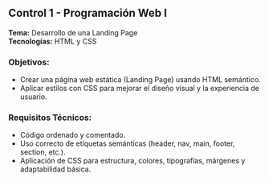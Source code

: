 ## Control 1 - Programación Web I

**Tema:** Desarrollo de una Landing Page  
**Tecnologías:** HTML y CSS  

### Objetivos:
- Crear una página web estática (Landing Page) usando HTML semántico.
- Aplicar estilos con CSS para mejorar el diseño visual y la experiencia de usuario.

### Requisitos Técnicos:
- Código ordenado y comentado.
- Uso correcto de etiquetas semánticas (header, nav, main, footer, section, etc.).
- Aplicación de CSS para estructura, colores, tipografías, márgenes y adaptabilidad básica.